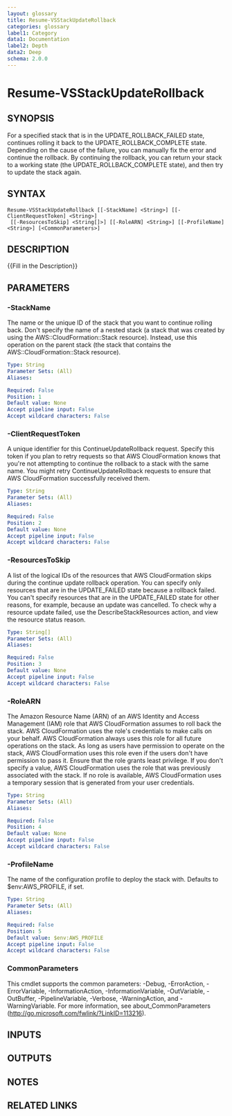 ```yaml
---
layout: glossary
title: Resume-VSStackUpdateRollback
categories: glossary
label1: Category
data1: Documentation
label2: Depth
data2: Deep
schema: 2.0.0
---
```


# Resume-VSStackUpdateRollback

## SYNOPSIS
For a specified stack that is in the UPDATE_ROLLBACK_FAILED state, continues rolling it back to the UPDATE_ROLLBACK_COMPLETE state.
Depending on the cause of the failure, you can manually fix the error and continue the rollback.
By continuing the rollback, you can return your stack to a working state (the UPDATE_ROLLBACK_COMPLETE state), and then try to update the stack again.

## SYNTAX

```
Resume-VSStackUpdateRollback [[-StackName] <String>] [[-ClientRequestToken] <String>]
 [[-ResourcesToSkip] <String[]>] [[-RoleARN] <String>] [[-ProfileName] <String>] [<CommonParameters>]
```

## DESCRIPTION
{{Fill in the Description}}

## PARAMETERS

### -StackName
The name or the unique ID of the stack that you want to continue rolling back.
Don't specify the name of a nested stack (a stack that was created by using the AWS::CloudFormation::Stack resource).
Instead, use this operation on the parent stack (the stack that contains the AWS::CloudFormation::Stack resource).

```yaml
Type: String
Parameter Sets: (All)
Aliases:

Required: False
Position: 1
Default value: None
Accept pipeline input: False
Accept wildcard characters: False
```

### -ClientRequestToken
A unique identifier for this ContinueUpdateRollback request.
Specify this token if you plan to retry requests so that AWS CloudFormation knows that you're not attempting to continue the rollback to a stack with the same name.
You might retry ContinueUpdateRollback requests to ensure that AWS CloudFormation successfully received them.

```yaml
Type: String
Parameter Sets: (All)
Aliases:

Required: False
Position: 2
Default value: None
Accept pipeline input: False
Accept wildcard characters: False
```

### -ResourcesToSkip
A list of the logical IDs of the resources that AWS CloudFormation skips during the continue update rollback operation.
You can specify only resources that are in the UPDATE_FAILED state because a rollback failed.
You can't specify resources that are in the UPDATE_FAILED state for other reasons, for example, because an update was cancelled.
To check why a resource update failed, use the DescribeStackResources action, and view the resource status reason.

```yaml
Type: String[]
Parameter Sets: (All)
Aliases:

Required: False
Position: 3
Default value: None
Accept pipeline input: False
Accept wildcard characters: False
```

### -RoleARN
The Amazon Resource Name (ARN) of an AWS Identity and Access Management (IAM) role that AWS CloudFormation assumes to roll back the stack.
AWS CloudFormation uses the role's credentials to make calls on your behalf.
AWS CloudFormation always uses this role for all future operations on the stack.
As long as users have permission to operate on the stack, AWS CloudFormation uses this role even if the users don't have permission to pass it.
Ensure that the role grants least privilege.
If you don't specify a value, AWS CloudFormation uses the role that was previously associated with the stack.
If no role is available, AWS CloudFormation uses a temporary session that is generated from your user credentials.

```yaml
Type: String
Parameter Sets: (All)
Aliases:

Required: False
Position: 4
Default value: None
Accept pipeline input: False
Accept wildcard characters: False
```

### -ProfileName
The name of the configuration profile to deploy the stack with.
Defaults to $env:AWS_PROFILE, if set.

```yaml
Type: String
Parameter Sets: (All)
Aliases:

Required: False
Position: 5
Default value: $env:AWS_PROFILE
Accept pipeline input: False
Accept wildcard characters: False
```

### CommonParameters
This cmdlet supports the common parameters: -Debug, -ErrorAction, -ErrorVariable, -InformationAction, -InformationVariable, -OutVariable, -OutBuffer, -PipelineVariable, -Verbose, -WarningAction, and -WarningVariable.
For more information, see about_CommonParameters (http://go.microsoft.com/fwlink/?LinkID=113216).

## INPUTS

## OUTPUTS

## NOTES

## RELATED LINKS

